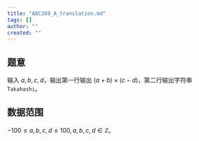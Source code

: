 ```yaml
---
title: "ABC269_A_translation.md"
tags: []
author: ""
created: ""
---
```


## 题意

输入 $a,b,c,d$，输出第一行输出 $(a+b)\times(c-d)$，第二行输出字符串 `Takahashi`。

## 数据范围

$-100\le a,b,c,d\le 100,a,b,c,d\in \mathbb Z$。


